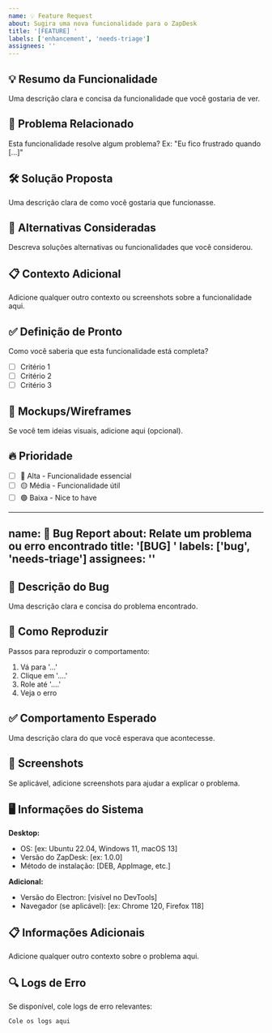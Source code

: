 ```yaml
---
name: 💡 Feature Request
about: Sugira uma nova funcionalidade para o ZapDesk
title: '[FEATURE] '
labels: ['enhancement', 'needs-triage']
assignees: ''
---
```


## 💡 Resumo da Funcionalidade

Uma descrição clara e concisa da funcionalidade que você gostaria de ver.

## 🎯 Problema Relacionado

Esta funcionalidade resolve algum problema? Ex: "Eu fico frustrado quando [...]"

## 🛠️ Solução Proposta

Uma descrição clara de como você gostaria que funcionasse.

## 🔄 Alternativas Consideradas

Descreva soluções alternativas ou funcionalidades que você considerou.

## 📋 Contexto Adicional

Adicione qualquer outro contexto ou screenshots sobre a funcionalidade aqui.

## ✅ Definição de Pronto

Como você saberia que esta funcionalidade está completa?

- [ ] Critério 1
- [ ] Critério 2
- [ ] Critério 3

## 🎨 Mockups/Wireframes

Se você tem ideias visuais, adicione aqui (opcional).

## 🔥 Prioridade

- [ ] 🔴 Alta - Funcionalidade essencial
- [ ] 🟡 Média - Funcionalidade útil
- [ ] 🟢 Baixa - Nice to have

---
name: 🐛 Bug Report
about: Relate um problema ou erro encontrado
title: '[BUG] '
labels: ['bug', 'needs-triage']
assignees: ''
---

## 🐛 Descrição do Bug

Uma descrição clara e concisa do problema encontrado.

## 🔄 Como Reproduzir

Passos para reproduzir o comportamento:
1. Vá para '...'
2. Clique em '....'
3. Role até '....'
4. Veja o erro

## ✅ Comportamento Esperado

Uma descrição clara do que você esperava que acontecesse.

## 📸 Screenshots

Se aplicável, adicione screenshots para ajudar a explicar o problema.

## 🖥️ Informações do Sistema

**Desktop:**
- OS: [ex: Ubuntu 22.04, Windows 11, macOS 13]
- Versão do ZapDesk: [ex: 1.0.0]
- Método de instalação: [DEB, AppImage, etc.]

**Adicional:**
- Versão do Electron: [visível no DevTools]
- Navegador (se aplicável): [ex: Chrome 120, Firefox 118]

## 📋 Informações Adicionais

Adicione qualquer outro contexto sobre o problema aqui.

## 🔍 Logs de Erro

Se disponível, cole logs de erro relevantes:

```
Cole os logs aqui
```

